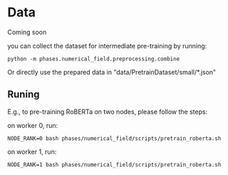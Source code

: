 # Data
Coming soon

you can collect the dataset for intermediate pre-training by running: 
```
python -m phases.numerical_field.preprocessing.combine
```
Or directly use the prepared data in "data/PretrainDataset/small/*.json"

## Runing
E.g., to pre-training RoBERTa on two nodes, please follow the steps: 

on worker 0, run:
```
NODE_RANK=0 bash phases/numerical_field/scripts/pretrain_roberta.sh
```

on worker 1, run:
```
NODE_RANK=1 bash phases/numerical_field/scripts/pretrain_roberta.sh
```
